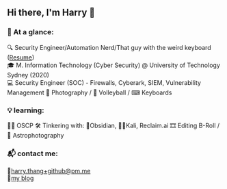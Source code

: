 ## Hi there, I'm Harry 👋

### :pushpin: At a glance:
:mag: Security Engineer/Automation Nerd/That guy with the weird keyboard  ([Resume](https://harrythang.tech/resume/))  
:mortar_board: M. Information Technology (Cyber Security) @ University of Technology Sydney (2020)  
:computer: Security Engineer (SOC) -   Firewalls, Cyberark, SIEM, Vulnerability Management
:camera_flash: Photography / :volleyball: Volleyball  / ⌨ Keyboards

### :bulb: learning:
:pirate_flag: OSCP
:hammer_and_wrench: Tinkering with: 💠Obsidian, 🕵️‍♂️Kali, Reclaim.ai
:film_strip: Editing B-Roll / :stars: Astrophotography  

### :mailbox_with_mail: contact me:
:email:harry.thang+github@pm.me  
:book:[my blog](https://harrythang.tech/blog/)  


<!--
**hazzashirt/hazzashirt** is a ✨ _special_ ✨ repository because its `README.md` (this file) appears on your GitHub profile.

Here are some ideas to get you started:

- 🔭 I’m currently working on ...
- 🌱 I’m currently learning ...
- 👯 I’m looking to collaborate on ...
- 🤔 I’m looking for help with ...
- 💬 Ask me about ...
- 📫 How to reach me: 
- 😄 Pronouns: ...
- ⚡ Fun fact: ...
-->
